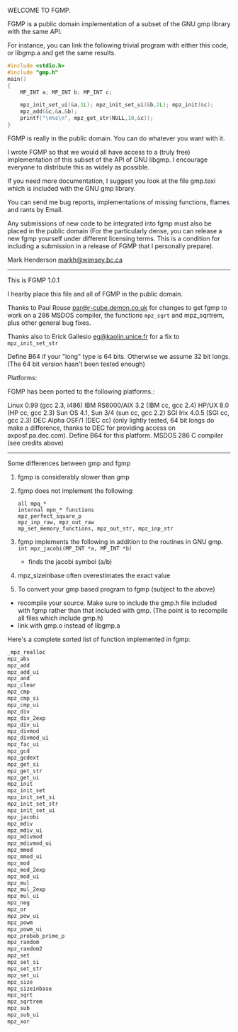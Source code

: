WELCOME TO FGMP.

FGMP is a public domain implementation of a subset of the GNU gmp library
with the same API.

For instance, you can link the following trivial program with either
this code, or libgmp.a and get the same results.

```c
#include <stdio.h>
#include "gmp.h"
main()
{
    MP_INT a; MP_INT b; MP_INT c;

    mpz_init_set_ui(&a,1L); mpz_init_set_ui(&b,2L); mpz_init(&c);
    mpz_add(&c,&a,&b);
    printf("\n%s\n", mpz_get_str(NULL,10,&c));
}
```

FGMP is really in the public domain. You can do whatever you want with
it.

I wrote FGMP so that we would all have access to a (truly free)
implementation of this subset of the API of GNU libgmp. I encourage
everyone to distribute this as widely as possible.

If you need more documentation, I suggest you look at the file
gmp.texi which is included with the GNU gmp library. 

You can send me bug reports, implementations of missing functions, flames
and rants by Email. 

Any submissions of new code to be integrated into fgmp must also be 
placed in the public domain (For the particularly dense, you can 
release a new fgmp yourself under different licensing terms. This 
is a condition for including a submission in a release of FGMP that 
I personally prepare).

Mark Henderson <markh@wimsey.bc.ca>

---
This is FGMP 1.0.1

I hearby place this file and all of FGMP in the public domain.

Thanks to Paul Rouse <par@r-cube.demon.co.uk> for changes to get fgmp 
to work on a 286 MSDOS compiler, the functions `mpz_sqrt` and 
mpz_sqrtrem, plus other general bug fixes. 

Thanks also to Erick Gallesio <eg@kaolin.unice.fr> for a fix
to `mpz_init_set_str`

Define B64 if your "long" type is 64 bits. Otherwise we assume 32
bit longs. (The 64 bit version hasn't been tested enough)

Platforms:

FGMP has been ported to the following platforms.:

Linux 0.99 (gcc 2.3, i486)
IBM RS6000/AIX 3.2 (IBM cc, gcc 2.4)
HP/UX 8.0 (HP cc, gcc 2.3)
Sun OS 4.1, Sun 3/4 (sun cc, gcc 2.2)
SGI Irix 4.0.5 (SGI cc, gcc 2.3)
DEC Alpha OSF/1 (DEC cc) 
    (only lightly tested, 64 bit longs do make a difference,
     thanks to DEC for providing access on axposf.pa.dec.com). 
     Define B64 for this platform.
MSDOS 286 C compiler (see credits above)

---

Some differences between gmp and fgmp

1. fgmp is considerably slower than gmp
2. fgmp does not implement the following:
    ```
    all mpq_*
    internal mpn_* functions
    mpz_perfect_square_p
    mpz_inp_raw, mpz_out_raw
    mp_set_memory_functions, mpz_out_str, mpz_inp_str
    ```
3. fgmp implements the following in addition to the routines in GNU gmp.
    `int mpz_jacobi(MP_INT *a, MP_INT *b)`
    - finds the jacobi symbol (a/b)
4. mpz_sizeinbase often overestimates the exact value

5. To convert your gmp based program to fgmp (subject to the
above)

- recompile your source. Make sure to include the gmp.h file included
  with fgmp rather than that included with gmp. (The point is to recompile
  all files which include gmp.h)
- link with gmp.o instead of libgmp.a

Here's a complete sorted list of function implemented in fgmp:

```c
_mpz_realloc
mpz_abs
mpz_add
mpz_add_ui
mpz_and
mpz_clear
mpz_cmp
mpz_cmp_si
mpz_cmp_ui
mpz_div
mpz_div_2exp
mpz_div_ui
mpz_divmod
mpz_divmod_ui
mpz_fac_ui
mpz_gcd
mpz_gcdext
mpz_get_si
mpz_get_str
mpz_get_ui
mpz_init
mpz_init_set
mpz_init_set_si
mpz_init_set_str
mpz_init_set_ui
mpz_jacobi
mpz_mdiv
mpz_mdiv_ui
mpz_mdivmod
mpz_mdivmod_ui
mpz_mmod
mpz_mmod_ui
mpz_mod
mpz_mod_2exp
mpz_mod_ui
mpz_mul
mpz_mul_2exp
mpz_mul_ui
mpz_neg
mpz_or
mpz_pow_ui
mpz_powm
mpz_powm_ui
mpz_probab_prime_p
mpz_random
mpz_random2
mpz_set
mpz_set_si
mpz_set_str
mpz_set_ui
mpz_size
mpz_sizeinbase
mpz_sqrt
mpz_sqrtrem
mpz_sub
mpz_sub_ui
mpz_xor
```
